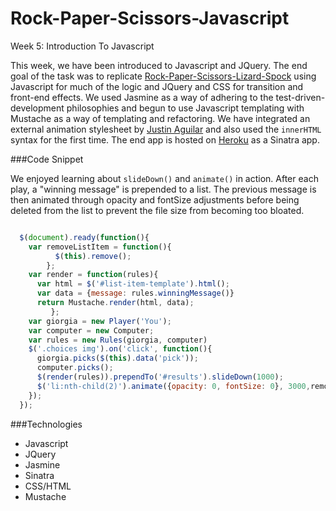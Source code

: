 Rock-Paper-Scissors-Javascript
==============================

Week 5: Introduction To Javascript

This week, we have been introduced to Javascript and JQuery.  The end goal of the task was to replicate [Rock-Paper-Scissors-Lizard-Spock](http://en.wikipedia.org/wiki/Rock-paper-scissors-lizard-Spock) using Javascript for much of the logic and JQuery and CSS for transition and front-end effects.  We used Jasmine as a way of adhering to the test-driven-development philosophies and begun to use Javascript templating with Mustache as a way of templating and refactoring.  We have integrated an external animation stylesheet by [Justin Aguilar](http://www.justinaguilar.com/animations/) and also used the ```innerHTML``` syntax for the first time.  The end app is hosted on [Heroku](https://agile-everglades-6175.herokuapp.com/) as a Sinatra app.

###Code Snippet

We enjoyed learning about ```slideDown()``` and ```animate()``` in action.  After each play, a "winning message" is prepended to a list.  The previous message is then animated through opacity and fontSize adjustments before being deleted from the list to prevent the file size from becoming too bloated.

``` javascript

  $(document).ready(function(){
    var removeListItem = function(){
          $(this).remove();
        };
    var render = function(rules){
      var html = $('#list-item-template').html();
      var data = {message: rules.winningMessage()}
      return Mustache.render(html, data);
         };
    var giorgia = new Player('You');
    var computer = new Computer;
    var rules = new Rules(giorgia, computer)
    $('.choices img').on('click', function(){
      giorgia.picks($(this).data('pick'));
      computer.picks();
      $(render(rules)).prependTo('#results').slideDown(1000);      
      $('li:nth-child(2)').animate({opacity: 0, fontSize: 0}, 3000,removeListItem);
    });
  });    

```

###Technologies
- Javascript
- JQuery
- Jasmine
- Sinatra
- CSS/HTML
- Mustache